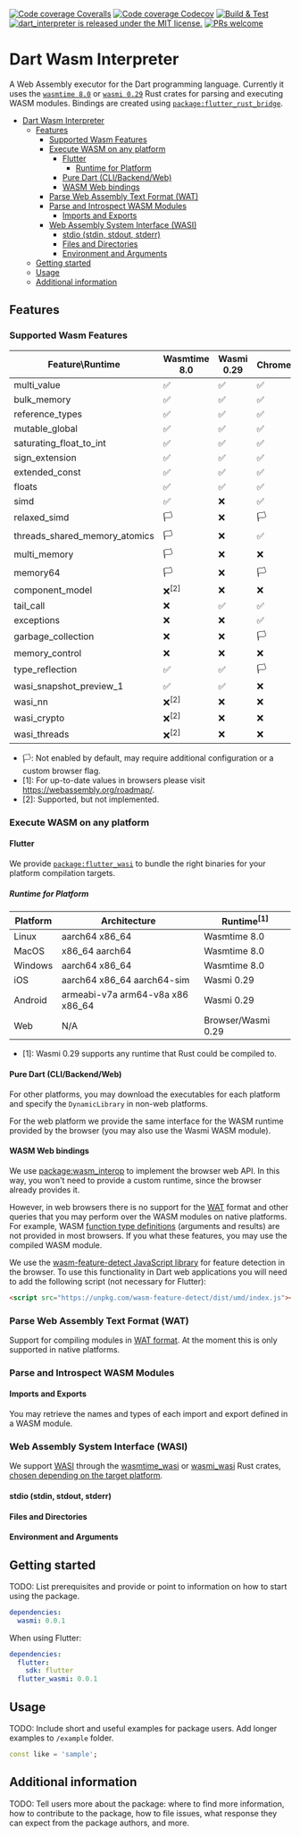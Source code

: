 <!-- 
This README describes the package. If you publish this package to pub.dev,
this README's contents appear on the landing page for your package.

For information about how to write a good package README, see the guide for
[writing package pages](https://dart.dev/guides/libraries/writing-package-pages). 

For general information about developing packages, see the Dart guide for
[creating packages](https://dart.dev/guides/libraries/create-library-packages)
and the Flutter guide for
[developing packages and plugins](https://flutter.dev/developing-packages). 
-->

[![Code coverage Coveralls](https://coveralls.io/repos/github/juancastillo0/dart_interpreter/badge.svg?branch=main)](https://coveralls.io/github/juancastillo0/dart_interpreter?branch=main)
[![Code coverage Codecov](https://codecov.io/gh/juancastillo0/dart_interpreter/branch/main/graph/badge.svg?token=QJLQSCIJ42)](https://codecov.io/gh/juancastillo0/dart_interpreter)
[![Build & Test](https://github.com/juancastillo0/wasm_interpreter/actions/workflows/build.yaml/badge.svg)](https://github.com/juancastillo0/wasm_interpreter/actions/workflows/build.yaml)
[![dart_interpreter is released under the MIT license.](https://img.shields.io/badge/License-MIT-blue.svg)](https://github.com/juancastillo0/dart_interpreter/blob/main/LICENSE)
[![PRs welcome](https://img.shields.io/badge/PRs-welcome-brightgreen.svg)](#contributing)

# Dart Wasm Interpreter

A Web Assembly executor for the Dart programming language. Currently it uses the [`wasmtime 8.0`](https://github.com/bytecodealliance/wasmtime) or [`wasmi 0.29`](https://github.com/paritytech/wasmi) Rust crates for parsing and executing WASM modules. Bindings are created using [`package:flutter_rust_bridge`](https://github.com/fzyzcjy/flutter_rust_bridge).

- [Dart Wasm Interpreter](#dart-wasm-interpreter)
  - [Features](#features)
    - [Supported Wasm Features](#supported-wasm-features)
    - [Execute WASM on any platform](#execute-wasm-on-any-platform)
      - [Flutter](#flutter)
        - [Runtime for Platform](#runtime-for-platform)
      - [Pure Dart (CLI/Backend/Web)](#pure-dart-clibackendweb)
      - [WASM Web bindings](#wasm-web-bindings)
    - [Parse Web Assembly Text Format (WAT)](#parse-web-assembly-text-format-wat)
    - [Parse and Introspect WASM Modules](#parse-and-introspect-wasm-modules)
      - [Imports and Exports](#imports-and-exports)
    - [Web Assembly System Interface (WASI)](#web-assembly-system-interface-wasi)
      - [stdio (stdin, stdout, stderr)](#stdio-stdin-stdout-stderr)
      - [Files and Directories](#files-and-directories)
      - [Environment and Arguments](#environment-and-arguments)
  - [Getting started](#getting-started)
  - [Usage](#usage)
  - [Additional information](#additional-information)



## Features

### Supported Wasm Features

| Feature\Runtime               | Wasmtime 8.0    | Wasmi 0.29 | Chrome<sup>[1]</sup> |
| ----------------------------- | --------------- | ---------- | -------------------- |
| multi_value                   | ✅               | ✅          | ✅                    |
| bulk_memory                   | ✅               | ✅          | ✅                    |
| reference_types               | ✅               | ✅          | ✅                    |
| mutable_global                | ✅               | ✅          | ✅                    |
| saturating_float_to_int       | ✅               | ✅          | ✅                    |
| sign_extension                | ✅               | ✅          | ✅                    |
| extended_const                | ✅               | ✅          | ✅                    |
| floats                        | ✅               | ✅          | ✅                    |
| simd                          | ✅               | ❌          | ✅                    |
| relaxed_simd                  | 🏳               | ❌          | 🏳                    |
| threads_shared_memory_atomics | 🏳               | ❌          | ✅                    |
| multi_memory                  | 🏳               | ❌          | ❌                    |
| memory64                      | 🏳               | ❌          | 🏳                    |
| component_model               | ❌<sup>[2]</sup> | ❌          | ❌                    |
| tail_call                     | ❌               | ✅          | ✅                    |
| exceptions                    | ❌               | ❌          | ✅                    |
| garbage_collection            | ❌               | ❌          | 🏳                    |
| memory_control                | ❌               | ❌          | ❌                    |
| type_reflection               | ✅               | ✅          | 🏳                    |
| wasi_snapshot_preview_1       | ✅               | ✅          | ❌                    |
| wasi_nn                       | ❌<sup>[2]</sup> | ❌          | ❌                    |
| wasi_crypto                   | ❌<sup>[2]</sup> | ❌          | ❌                    |
| wasi_threads                  | ❌<sup>[2]</sup> | ❌          | ❌                    |

- 🏳: Not enabled by default, may require additional configuration or a custom browser flag.
- [1]: For up-to-date values in browsers please visit https://webassembly.org/roadmap/.
- [2]: Supported, but not implemented.


### Execute WASM on any platform

#### Flutter

We provide [`package:flutter_wasi`](./packages/flutter_wasmi/) to bundle the right binaries for your platform compilation targets.

##### Runtime for Platform

| Platform | Architecture                     | Runtime<sup>[1]</sup> |
| -------- | -------------------------------- | --------------------- |
| Linux    | aarch64 x86_64                   | Wasmtime 8.0          |
| MacOS    | x86_64 aarch64                   | Wasmtime 8.0          |
| Windows  | aarch64 x86_64                   | Wasmtime 8.0          |
| iOS      | aarch64 x86_64 aarch64-sim       | Wasmi 0.29            |
| Android  | armeabi-v7a arm64-v8a x86 x86_64 | Wasmi 0.29            |
| Web      | N/A                              | Browser/Wasmi 0.29    |

- [1]: Wasmi 0.29 supports any runtime that Rust could be compiled to.

#### Pure Dart (CLI/Backend/Web)

For other platforms, you may download the executables for each platform and specify the `DynamicLibrary` in non-web platforms.

For the web platform we provide the same interface for the WASM runtime provided by the browser (you may also use the Wasmi WASM module).

#### WASM Web bindings

We use [package:wasm_interop](https://pub.dev/packages/wasm_interop) to implement the browser web API. In this way, you won't need to provide a custom runtime, since the browser already provides it.

However, in web browsers there is no support for the [WAT](https://developer.mozilla.org/en-US/docs/WebAssembly/Understanding_the_text_format) format and other queries that you may perform over the WASM modules on native platforms. For example, WASM [function type definitions](https://github.com/WebAssembly/js-types/blob/main/proposals/js-types/Overview.md) (arguments and results) are not provided in most browsers. If you what these features, you may use the compiled WASM module.

We use the [wasm-feature-detect JavaScript library](https://github.com/GoogleChromeLabs/wasm-feature-detect) for feature detection in the browser. To use this functionality in Dart web applications you will need to add the following script (not necessary for Flutter):

```html
<script src="https://unpkg.com/wasm-feature-detect/dist/umd/index.js"></script>
```


### Parse Web Assembly Text Format (WAT)

Support for compiling modules in [WAT format](https://developer.mozilla.org/en-US/docs/WebAssembly/Understanding_the_text_format). At the moment this is only supported in native platforms.

### Parse and Introspect WASM Modules

#### Imports and Exports

You may retrieve the names and types of each import and export defined in a WASM module.

### Web Assembly System Interface (WASI)

We support [WASI](https://github.com/WebAssembly/WASI) through the [wasmtime_wasi](https://docs.rs/wasmtime-wasi/8.0.0/wasmtime_wasi/) or [wasmi_wasi](https://docs.rs/wasmi_wasi/0.29.0/wasmi_wasi) Rust crates, [chosen depending on the target platform](#runtime-for-platform). 

#### stdio (stdin, stdout, stderr)

#### Files and Directories

#### Environment and Arguments

## Getting started

TODO: List prerequisites and provide or point to information on how to
start using the package.

```yaml
dependencies:
  wasmi: 0.0.1
```

When using Flutter:

```yaml
dependencies:
  flutter:
    sdk: flutter
  flutter_wasmi: 0.0.1
```

## Usage

TODO: Include short and useful examples for package users. Add longer examples
to `/example` folder. 

```dart
const like = 'sample';
```

## Additional information

TODO: Tell users more about the package: where to find more information, how to 
contribute to the package, how to file issues, what response they can expect 
from the package authors, and more.
